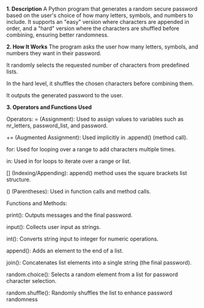 **1. Description**
A Python program that generates a random secure password based on the user's choice of how many letters, symbols, and numbers to include. It supports an "easy" version where characters are appended in order, and a "hard" version where the characters are shuffled before combining, ensuring better randomness.

**2. How It Works**
The program asks the user how many letters, symbols, and numbers they want in their password.

It randomly selects the requested number of characters from predefined lists.

In the hard level, it shuffles the chosen characters before combining them.

It outputs the generated password to the user.


**3. Operators and Functions Used**

Operators:
= (Assignment): Used to assign values to variables such as nr_letters, password_list, and password.

+= (Augmented Assignment): Used implicitly in .append() (method call).

for: Used for looping over a range to add characters multiple times.

in: Used in for loops to iterate over a range or list.

[] (Indexing/Appending): append() method uses the square brackets list structure.

() (Parentheses): Used in function calls and method calls.


Functions and Methods:

print(): Outputs messages and the final password.

input(): Collects user input as strings.

int(): Converts string input to integer for numeric operations.

append(): Adds an element to the end of a list.

join(): Concatenates list elements into a single string (the final password).

random.choice(): Selects a random element from a list for password character selection.

random.shuffle(): Randomly shuffles the list to enhance password randomness
